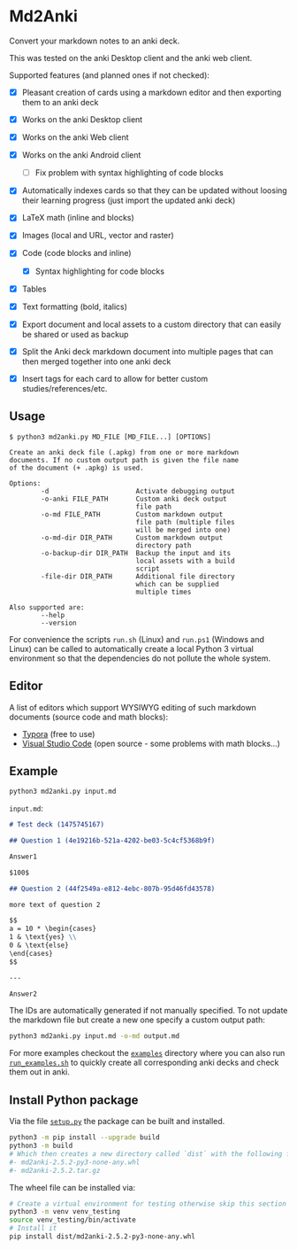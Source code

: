 # Md2Anki

Convert your markdown notes to an anki deck.

This was tested on the anki Desktop client and the anki web client.

Supported features (and planned ones if not checked):

- [x] Pleasant creation of cards using a markdown editor and then exporting them to an anki deck
- [x] Works on the anki Desktop client
- [x] Works on the anki Web client
- [x] Works on the anki Android client
  - [ ] Fix problem with syntax highlighting of code blocks
- [x] Automatically indexes cards so that they can be updated without loosing their learning progress (just import the updated anki deck)
- [x] LaTeX math (inline and blocks)
- [x] Images (local and URL, vector and raster)
- [x] Code (code blocks and inline)
  - [x] Syntax highlighting for code blocks
- [x] Tables
- [x] Text formatting (bold, italics)
- [x] Export document and local assets to a custom directory that can easily be shared or used as backup
- [x] Split the Anki deck markdown document into multiple pages that can then merged together into one anki deck
- [x] Insert tags for each card to allow for better custom studies/references/etc.


## Usage

```text
$ python3 md2anki.py MD_FILE [MD_FILE...] [OPTIONS]

Create an anki deck file (.apkg) from one or more markdown
documents. If no custom output path is given the file name
of the document (+ .apkg) is used.

Options:
        -d                      Activate debugging output
        -o-anki FILE_PATH       Custom anki deck output
                                file path
        -o-md FILE_PATH         Custom markdown output
                                file path (multiple files
                                will be merged into one)
        -o-md-dir DIR_PATH      Custom markdown output
                                directory path
        -o-backup-dir DIR_PATH  Backup the input and its
                                local assets with a build
                                script
        -file-dir DIR_PATH      Additional file directory
                                which can be supplied
                                multiple times

Also supported are:
        --help
        --version
```

For convenience the scripts `run.sh` (Linux) and `run.ps1` (Windows and Linux) can be called to automatically create a local Python 3 virtual environment so that the dependencies do not pollute the whole system.

## Editor

A list of editors which support WYSIWYG editing of such markdown documents (source code and math blocks):

- [Typora](https://typora.io/) (free to use)
- [Visual Studio Code](https://code.visualstudio.com/) (open source - some problems with math blocks...)

## Example

```sh
python3 md2anki.py input.md
```

`input.md`:

```markdown
# Test deck (1475745167)

## Question 1 (4e19216b-521a-4202-be03-5c4cf5368b9f)

Answer1

$100$

## Question 2 (44f2549a-e812-4ebc-807b-95d46fd43578)

more text of question 2

$$
a = 10 * \begin{cases}
1 & \text{yes} \\
0 & \text{else}
\end{cases}
$$

---

Answer2
```

The IDs are automatically generated if not manually specified.
To not update the markdown file but create a new one specify a custom output path:

```sh
python3 md2anki.py input.md -o-md output.md
```

For more examples checkout the [`examples`](examples) directory where you can also run [`run_examples.sh`](examples/run_examples.sh) to quickly create all corresponding anki decks and check them out in anki.

## Install Python package

Via the file [`setup.py`](setup.py) the package can be built and installed.

```sh
python3 -m pip install --upgrade build
python3 -m build
# Which then creates a new directory called `dist` with the following files in there:
#- md2anki-2.5.2-py3-none-any.whl
#- md2anki-2.5.2.tar.gz
```

The wheel file can be installed via:

```sh
# Create a virtual environment for testing otherwise skip this section
python3 -m venv venv_testing
source venv_testing/bin/activate
# Install it
pip install dist/md2anki-2.5.2-py3-none-any.whl
```
